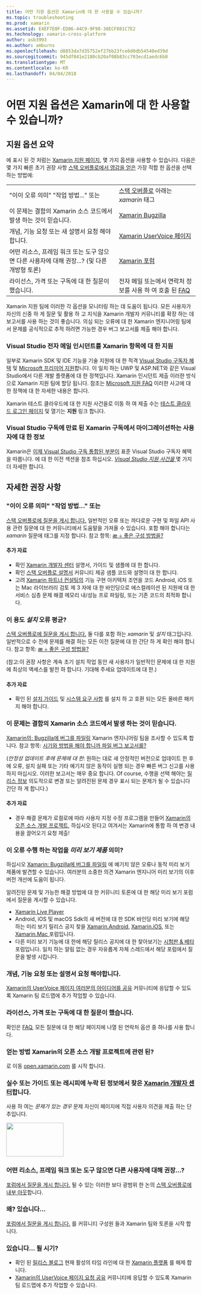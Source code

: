 ```yaml
---
title: 어떤 지원 옵션은 Xamarin에 대 한 사용할 수 있습니까?
ms.topic: troubleshooting
ms.prod: xamarin
ms.assetid: E4EF7E0F-ED86-44C9-9F98-38ECF881C7E2
ms.technology: xamarin-cross-platform
author: asb3993
ms.author: amburns
ms.openlocfilehash: d8853da7d35752ef27bb23fce6d0db54540ed39d
ms.sourcegitcommit: 945df041e2180cb20af08b83cc703ecd1aedc6b0
ms.translationtype: MT
ms.contentlocale: ko-KR
ms.lasthandoff: 04/04/2018
---
```

# <a name="what-support-options-are-available-for-xamarin"></a>어떤 지원 옵션은 Xamarin에 대 한 사용할 수 있습니까?

## <a name="summary-of-support-options"></a>지원 옵션 요약

에 표시 된 것 처럼는 [Xamarin 지원 페이지](https://www.xamarin.com/support), 몇 가지 옵션을 사용할 수 있습니다.  다음은 몇 가지 빠른 초기 권장 사항 [스택 오버플로에서 영감을 얻은](http://stackoverflow.com/help/product-support) 가장 적합 한 옵션을 선택 하는 방법에:

|   |   |
|---|---|
|"이이 오류 의미" "작업 방법..." 또는|[스택 오버플로](http://stackoverflow.com/questions/ask?tags=xamarin) 아래는 *xamarin* 태그|
|이 문제는 결함의 Xamarin 소스 코드에서 발생 하는 것이 믿습니다.|[Xamarin Bugzilla](https://bugzilla.xamarin.com/page.cgi?id=bug-writing.html)|
|개념, 기능 요청 또는 새 설명서 요청 해야합니다.|[Xamarin UserVoice 페이지](https://xamarin.uservoice.com)|
|어떤 리소스, 프레임 워크 또는 도구 않으면 다른 사용자에 대해 권장...? (및 다른 개방형 토론)|[Xamarin 포럼](https://forums.xamarin.com)|
|라이선스, 가격 또는 구독에 대 한 질문이 했습니다.|전자 메일 또는에서 연락처 정보를 사용 하 여 호출 된 [FAQ](https://www.xamarin.com/faq)|

Xamarin 지원 팀에 이러한 각 옵션을 모니터링 하는 데 도움이 됩니다.  모든 사용자가 자신의 신중 하 게 질문 및 활용 하 고 지식을 Xamarin 개발자 커뮤니티를 확장 하는 데 보고서를 사용 하는 것이 좋습니다.  의심 되는 오류에 대 한 Xamarin 엔지니어링 팀에서 문제를 공식적으로 추적 하려면 가능한 경우 버그 보고서를 제출 해야 합니다.

<a name="Visual_Studio_email_support_incidents_for_Xamarin_topics"/>

### <a name="visual-studio-email-support-incidents-for-xamarin-topics"></a>Visual Studio 전자 메일 인시던트를 Xamarin 항목에 대 한 지원

일부로 Xamarin SDK 및 IDE 기능을 기술 지원에 대 한 적격 [Visual Studio 구독자 혜택](https://msdn.microsoft.com/subscriptions/bb266240) 및 [Microsoft 프리미어 지원](https://www.microsoft.com/en-us/microsoftservices/support.aspx)합니다.  이 일치 하는 UWP 및 ASP.NET와 같은 Visual Studio에서 다른 개발 플랫폼에 대 한 정책입니다.  Xamarin 인시던트 제출 이러한 방식으로 Xamarin 지원 팀에 할당 됩니다.  참조는 [Microsoft 지원 FAQ](https://support.microsoft.com/gp/offerprophone) 이러한 사고에 대 한 정책에 대 한 자세한 내용은 합니다.

Xamarin 테스트 클라우드에 대 한 지원 사건을로 이동 하 여 제출 수는 [테스트 클라우드 로그인 페이지](https://testcloud.xamarin.com/login) 및 열기는 **지원** 링크 합니다.

### <a name="information-for-users-migrating-from-expired-xamarin-subscriptions-to-visual-studio-subscriptions"></a>Visual Studio 구독에 만료 된 Xamarin 구독에서 마이그레이션하는 사용자에 대 한 정보

Xamarin은 [이제 Visual Studio 구독 통합된 부분이](https://blog.xamarin.com/xamarin-for-all/) 표준 Visual Studio 구독자 혜택을 따릅니다.  에 대 한 이전 섹션을 참조 하십시오. [ *Visual Studio 지원 사건을* ](#Visual_Studio_email_support_incidents_for_Xamarin_topics) 몇 가지 더 자세한 합니다.

## <a name="detailed-recommendations"></a>자세한 권장 사항

### <a name="what-does-this-error-mean-or-how-do-i--"></a>"이이 오류 의미" "작업 방법..." 또는

[스택 오버플로에 질문을 게시 합니다.](http://stackoverflow.com/questions/ask?tags=xamarin) 일반적인 오류 또는 까다로운 구현 및 파일 API 사용 관련 질문에 대 한 커뮤니티에서 도움말을 가져올 수 있습니다.  포함 해야 합니다는 _xamarin_ 질문에 태그를 지정 합니다.  참고 항목: [æ ÷ 좋은 구성 방법을?](http://stackoverflow.com/help/how-to-ask)

#### <a name="additional-resources"></a>추가 자료

-   확인 [Xamarin 개발자 센터](/index.md) 설명서, 가이드 및 샘플에 대 한 합니다.
-   확인 [스택 오버플로 설명서](http://stackoverflow.com/documentation) 커뮤니티 제공 샘플 코드와 설명이 대 한 합니다.
-   고려 [Xamarin 파트너 컨설팅의](https://www.xamarin.com/consulting-partners) 기능 구현 아키텍처 조언을 코드 Android, iOS 또는 Mac 라이브러리 검토 제 3 자에 대 한 바인딩으로 에스컬레이션 된 지원에 대 한 서비스 심층 문제 해결 메모리 내/성능 프로 파일링, 또는 기존 코드의 최적화 합니다.

### <a name="what-does-this-installation-error-mean"></a>이 용도 _설치_ 오류 평균?

[스택 오버플로에 질문을 게시 합니다.](http://stackoverflow.com/questions/ask?tags=xamarin+installation) 둘 다를 포함 하는 _xamarin_ 및 _설치_ 태그입니다.  일반적으로 수 전에 문제를 해결 하는 모든 이전 질문에 대 한 간단 하 게 확인 해야 합니다.  참고 항목: [æ ÷ 좋은 구성 방법을?](http://stackoverflow.com/help/how-to-ask)

(참고:이 권장 사항은 계속 초기 설치 작업 동안 새 사용자가 일반적인 문제에 대 한 지원에 최상의 액세스를 발전 하 합니다.  기대해 주세요 업데이트에 대 한.)

#### <a name="additional-resources"></a>추가 자료

-   확인 된 [설치 가이드](~/cross-platform/get-started/installation/index.md) 및 [시스템 요구 사항](~/cross-platform/get-started/requirements.md) 를 설치 하 고 호환 되는 모든 올바른 패키지 해야 합니다.

### <a name="i-believe-this-problem-is-caused-by-a-defect-in-the-xamarin-source-code"></a>이 문제는 결함의 Xamarin 소스 코드에서 발생 하는 것이 믿습니다.

[Xamarin의: Bugzilla에 버그를 파일링](https://bugzilla.xamarin.com/page.cgi?id=bug-writing.html) Xamarin 엔지니어링 팀을 조사할 수 있도록 합니다.  참고 항목: [시기와 방법을 해야 합니까 파일 버그 보고서를?](~/cross-platform/troubleshooting/questions/howto-file-bug.md)

(*안정성 업데이트 후에 문제에 대 한*: 원하는 대로 새 안정적인 버전으로 업데이트 한 후에 오류, 설치 실패 또는 기타 예기치 않은 동작이 실행 되는 경우 빠른 버그 신고를 사용 하지 마십시오.  이러한 보고서는 매우 중요 합니다.  Of course, 수행을 선택 해야는 [릴리스 정보](https://developer.xamarin.com/releases/) 의도적으로 변경 또는 알려진된 문제 경우 표시 되는 문제가 될 수 있습니다 간단 하 게 합니다.)

#### <a name="additional-resources"></a>추가 자료

-   경우 해결 문제가 로컬로에 따라 사용자 지정 수정 프로그램을 만들어 [Xamarin의 오픈 소스 개발 프로젝트](http://open.xamarin.com/), 하십시오 된다고 여겨서는 Xamarin에 통합 하 여 변경 내용을 끌어오기 요청 제출!

### <a name="what-does-this-error-in-a-preview-product-mean"></a>이 오류 수행 하는 작업을 _미리 보기 제품_ 의미?

하십시오 [Xamarin: Bugzilla에 버그를 파일링](https://bugzilla.xamarin.com/page.cgi?id=bug-writing.html) 에 예기치 않은 오류나 동작 미리 보기 제품에 발견할 수 있습니다.  여러분의 소중한 의견 Xamarin 엔지니어 미리 보기의 이후 버전 개선에 도움이 됩니다.

알려진된 문제 및 가능한 해결 방법에 대 한 커뮤니티 토론에 대 한 해당 미리 보기 포럼에서 질문을 게시할 수 있습니다.

-   [Xamarin Live Player](https://forums.xamarin.com/categories/live-player)
-   Android, iOS 및 macOS Sdk의 새 버전에 대 한 SDK 바인딩 미리 보기에 해당 하는 미리 보기 릴리스 공지 찾을 [Xamarin.Android](http://forums.xamarin.com/categories/android), [Xamarin.iOS](http://forums.xamarin.com/categories/ios), 또는 [Xamarin.Mac ](http://forums.xamarin.com/categories/mac) 포럼입니다.
-   다른 미리 보기 기능에 대 한에 해당 릴리스 공지에 대 한 찾아보기는 [시험판 & 베타](http://forums.xamarin.com/categories/xamarin-prerelease) 포럼입니다.  일치 하는 알림 없는 경우 자유롭게 자체 스레드에서 해당 포럼에서 질문을 발생 시킵니다.

### <a name="i-have-an-idea-feature-request-or-documentation-request"></a>개념, 기능 요청 또는 설명서 요청 해야합니다.

[Xamarin의 UserVoice 페이지 여러분의 아이디어를 공유](https://xamarin.uservoice.com) 커뮤니티에 응답할 수 있도록 Xamarin 팀 로드맵에 추가 작업할 수 있습니다.

### <a name="i-have-a-question-about-subscriptions-licensing-or-pricing"></a>라이선스, 가격 또는 구독에 대 한 질문이 했습니다.

확인은 [FAQ](https://www.xamarin.com/faq), 모든 질문에 대 한 해당 페이지에 나열 된 연락처 옵션 중 하나를 사용 합니다.

### <a name="how-do-i-get-involved-in-xamarins-open-source-development-projects"></a>얻는 방법 Xamarin의 오픈 소스 개발 프로젝트에 관련 된?

로 이동 [open.xamarin.com](http://open.xamarin.com/) 를 시작 합니다.

### <a name="i-found-a-mistake-or-missing-information-in-the-guides-or-recipes-on-the-xamarin-developer-centerindexmd"></a>실수 또는 가이드 또는 레시피에 누락 된 정보에서 찾은 [Xamarin 개발자 센터](/index.md)합니다.

사용 하 여는 _문제가 있는 경우_ 문제 자신이 페이지에 직접 사용자 의견을 제출 하는 단추입니다.

[<img src="support-options-images/feedback.png" style="width: 152px; height: 90px;">](support-options-images/feedback.png)

### <a name="what-resources-frameworks-or-tools-do-other-users-recommend-for--"></a>어떤 리소스, 프레임 워크 또는 도구 않으면 다른 사용자에 대해 권장...?

[포럼에서 질문을 게시 합니다.](https://forums.xamarin.com/) 될 수 있는 이러한 보다 광범위 한 논의 [스택 오버플로에 내부 아웃](http://stackoverflow.com/help/dont-ask)합니다.

### <a name="why-do-you--"></a>왜? 있습니다...

[포럼에서 질문을 게시 합니다.](https://forums.xamarin.com/) 를 커뮤니티 구성원 들과 Xamarin 팀와 토론을 시작 합니다.

### <a name="when-will-you--"></a>있습니다... 될 시기?

-   확인 된 [릴리스 블로그](http://releases.xamarin.com/) 현재 활성의 타임 라인에 대 한 [Xamarin 플랫폼](https://www.xamarin.com/platform) 를 해제 합니다.
-   [Xamarin의 UserVoice 페이지 요청 공유](https://xamarin.uservoice.com) 커뮤니티에 응답할 수 있도록 Xamarin 팀 로드맵에 추가 작업할 수 있습니다.

